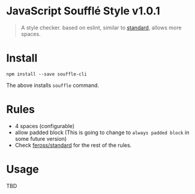 # JavaScript Soufflé Style v1.0.1

> A style checker. based on eslint, similar to [standard](https://github.com/feross/standard), allows more spaces.

# Install

```
npm install --save souffle-cli
```

The above installs `souffle` command.

# Rules

- 4 spaces (configurable)
- allow padded block (This is going to change to `always padded block` in some future version)
- Check [feross/standard](https://github.com/feross/standard) for the rest of the rules.

# Usage

TBD
